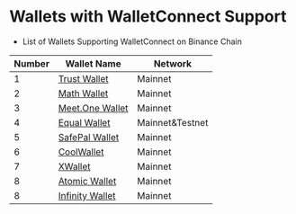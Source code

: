 # Wallets with WalletConnect Support

* List of Wallets Supporting WalletConnect on Binance Chain


| Number | Wallet Name                                    | Network                          |
| ------ | -----------------------------------------------| -------------------------------- |
| 1      | [Trust Wallet](trust-wallet.md)                | Mainnet                          |
| 2      | [Math Wallet](math-wallet.md)                  | Mainnet                          |
| 3      | [Meet.One Wallet](meet.md)                     | Mainnet                          |
| 4      | [Equal Wallet](equal.md)                       | Mainnet&Testnet                  |
| 5      | [SafePal Wallet](safepal.md)                   | Mainnet                          |
| 6      | [CoolWallet](cool-wallet.md)                   | Mainnet                          |
| 7      | [XWallet](xwallet.md)                          | Mainnet                          |
| 8      | [Atomic Wallet](atomic-wallet.md)              | Mainnet                          |
| 8      | [Infinity Wallet](infinitywallet.md)           | Mainnet                          |
